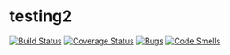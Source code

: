 # testing2
[![Build Status](https://travis-ci.org/FIIckSesh/testing2.svg?branch=master)](https://travis-ci.org/FIIckSesh/testing2)
[![Coverage Status](https://coveralls.io/repos/github/FIIckSesh/testing2/badge.svg?branch=master)](https://coveralls.io/github/FIIckSesh/testing2?branch=master)
[![Bugs](https://sonarcloud.io/api/project_badges/measure?project=egorhristoforov_testing2&metric=bugs)](https://sonarcloud.io/dashboard?id=egorhristoforov_testing2)
[![Code Smells](https://sonarcloud.io/api/project_badges/measure?project=egorhristoforov_testing2&metric=code_smells)](https://sonarcloud.io/dashboard?id=egorhristoforov_testing2)
